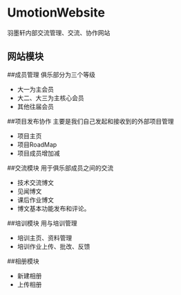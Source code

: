 UmotionWebsite
==============

羽墨轩内部交流管理、交流、协作网站

网站模块
--
##成员管理
俱乐部分为三个等级
* 大一为主会员
* 大二、大三为主核心会员
* 其他往届会员

##项目发布协作
主要是我们自己发起和接收到的外部项目管理
* 项目主页
* 项目RoadMap
* 项目成员增加减

##交流模块
用于俱乐部成员之间的交流
* 技术交流博文
* 见闻博文
* 课后作业博文
* 博文基本功能发布和评论。

##培训模块
用与培训管理
* 培训主页、资料管理
* 培训作业上传、批改、反馈

##相册模块
* 新建相册
* 上传相册


